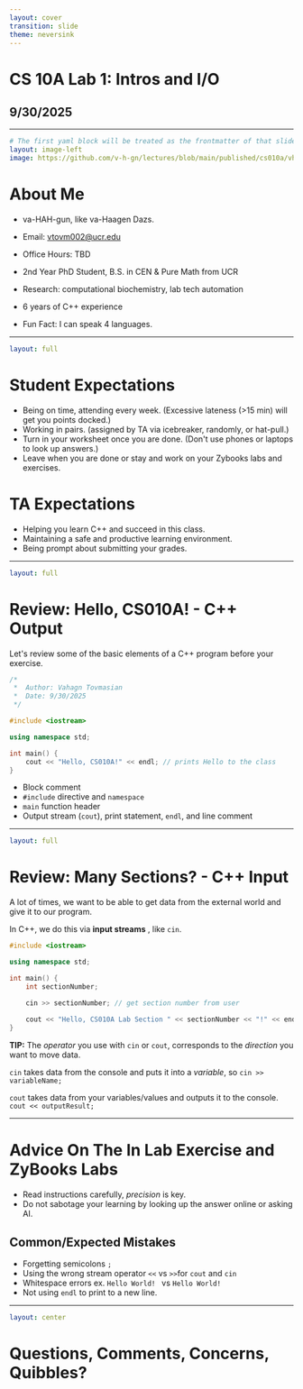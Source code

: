 ```yaml
---
layout: cover
transition: slide
theme: neversink
---
```


# CS 10A Lab 1: Intros and I/O

## 9/30/2025

---

```yaml
# The first yaml block will be treated as the frontmatter of that slide
layout: image-left
image: https://github.com/v-h-gn/lectures/blob/main/published/cs010a/vhgn-formatted.png?raw=true
```

# About Me

- va-HAH-gun, like va-Haagen Dazs.

- Email: vtovm002@ucr.edu

- Office Hours: TBD

- 2nd Year PhD Student, B.S. in CEN & Pure Math from UCR 

- Research: computational biochemistry, lab tech automation

- 6 years of C++ experience

- Fun Fact: I can speak 4 languages. 

---

```yaml
layout: full
```
# Student Expectations

- Being on time, attending every week. (Excessive lateness (>15 min) will get you points docked.)
- Working in pairs. (assigned by TA via icebreaker, randomly, or hat-pull.)
- Turn in your worksheet once you are done. (Don't use phones or laptops to look up answers.)
- Leave when you are done or stay and work on your Zybooks labs and exercises. 

# TA Expectations
- Helping you learn C++ and succeed in this class.
- Maintaining a safe and productive learning environment.
- Being prompt about submitting your grades.
---

```yaml
layout: full
```

# Review: Hello, CS010A! - C++ Output

Let's review some of the basic elements of a C++ program before your exercise.

```cpp {hide|1-4|6-8|10,12|11}{lines:true}
/*
 *  Author: Vahagn Tovmasian
 *  Date: 9/30/2025
 */

#include <iostream>

using namespace std;

int main() {
    cout << "Hello, CS010A!" << endl; // prints Hello to the class
}
```

<v-clicks>

- Block comment
- `#include` directive and `namespace`
- `main` function header
- Output stream (`cout`), print statement, `endl`, and line comment

</v-clicks>



---

```yaml
layout: full
```

# Review: Many Sections? - C++ Input

A lot of times, we want to be able to get data from the external world and give it to our program. 

In C++, we do this via **input streams** , like `cin`. 


```cpp {all|6,8|6,10}{lines:true}
#include <iostream>

using namespace std;

int main() {
    int sectionNumber;

    cin >> sectionNumber; // get section number from user
    
    cout << "Hello, CS010A Lab Section " << sectionNumber << "!" << endl; // output Hello to specific lab section
}

```
<v-clicks>

**TIP:** The _operator_ you use with  `cin` or `cout`, corresponds to the _direction_ you want to move data.

`cin` takes data from the console and puts it into a *variable*, so `cin >> variableName;`

`cout` takes data from your variables/values and outputs it to the console. `cout << outputResult;`

</v-clicks>

---

# Advice On The In Lab Exercise and ZyBooks Labs

- Read instructions carefully, _precision_ is key. 
- Do not sabotage your learning by looking up the answer online or asking AI.

## Common/Expected Mistakes
- Forgetting semicolons `;`
- Using the wrong stream operator `<<` vs `>>`for `cout` and `cin`
- Whitespace errors ex. `Hello World! `  vs `Hello World!`
- Not using `endl` to print to a new line.

---

```yaml
layout: center
```

# Questions, Comments, Concerns, Quibbles?